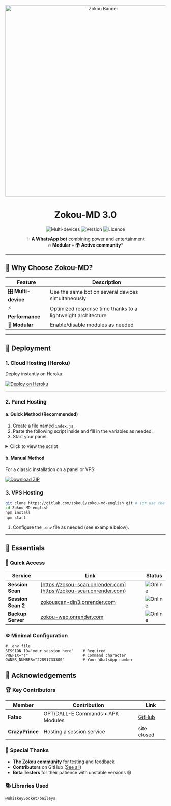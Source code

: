 <p align="center">
  <img src="https://raw.githubusercontent.com/djalega8000/Zokou-MD/refs/heads/main/Ephoto360.com_164cb282992914.jpg" alt="Zokou Banner" width="600">
  <h1 align="center">Zokou-MD 3.0</h1>
  <p align="center">
    <img src="https://img.shields.io/badge/Multi_Devices-100%25-success?style=flat&logo=whatsapp" alt="Multi-devices">
    <img src="https://img.shields.io/badge/Version-3.0-blue?style=flat&logo=github" alt="Version">
    <img src="https://img.shields.io/badge/Licence-MIT-green?style=flat&logo=opensourceinitiative" alt="Licence">
  </p>
</p>

<div align="center">
  
✨ **A WhatsApp bot** combining power and entertainment  
🔥 **Modular** • 🌍 **Active community***

</div>

---

## 🌟 Why Choose Zokou-MD?

| Feature | Description |
|---------|-------------|
| 🎛️ **Multi-device** | Use the same bot on several devices simultaneously |
| ⚡ **Performance** | Optimized response time thanks to a lightweight architecture |
| 🧩 **Modular** | Enable/disable modules as needed |

---

## 🚀 Deployment

### 1. Cloud Hosting (Heroku)

Deploy instantly on Heroku:

[![Deploy on Heroku](https://www.herokucdn.com/deploy/button.svg)](https://dashboard.heroku.com/new?template=https://gitlab.com/zokou1/zokou-md-english.git)

---

### 2. Panel Hosting

#### a. Quick Method (Recommended)

1. Create a file named `index.js`.
2. Paste the following script inside and fill in the variables as needed.
3. Start your panel.

<details>
<summary>Click to view the script</summary>

```js
const fs = require("fs");
const { spawnSync, spawn } = require("child_process");

const zokouEnv = {
  // WhatsApp session ID (used to connect to your account)
  SESSION_ID: "",

  // Command prefix to trigger the bot
  PREFIX: ".",

  // If set to "yes", the bot will automatically view all WhatsApp statuses
  AUTO_READ_STATUS: "no",

  // If set to "yes", the bot will automatically download all WhatsApp statuses
  AUTO_DOWNLOAD_STATUS: "no",

  // Display name of your bot
  BOT_NAME: "Zokou-MD",

  // Visual theme for the bot menus (predefined name or media links)
  MENU_THEME: "LUFFY",

  // If "no", commands won't work in private for others
  PM_PERMIT: "no",

  // If "yes", the bot is available to everyone; if "no", only the owner can use it
  MODE_PUBLIC: "yes",

  // Controls the bot's visible activity: 1 = online, 2 = typing, 3 = recording, empty = real
  PRESENCE: "1",

  // Your display name (owner's name)
  OWNER_NAME: "Djalega++",

  // Your phone number in international format
  OWNER_NUMBER: "228 XX XX XX XX",

  // Number of warnings before a user is sanctioned
  WARN_COUNT: 3,

  // If "yes", the bot sends a welcome message on startup
  STARTING_BOT_MESSAGE: "yes",

  // If "yes", the bot automatically replies to private messages
  PM_CHATBOT: "no",

  // If "yes", adds a delay between commands to prevent spam
  ANTI_COMMAND_SPAM: "no",

  // If "yes", deleted messages by others will be sent to you privately
  ANTI_DELETE_MESSAGE: "no",

  // If "yes", the bot automatically reacts to incoming messages
  AUTO_REACT_MESSAGE: "no",

  // If "yes", the bot automatically reacts to statuses
  AUTO_REACT_STATUS: "no",

  // Time zone used by the bot
  TIME_ZONE: "Africa/Sao_Tome",

  // Server environment used (e.g. HEROKU, VPS, etc.)
  SERVER: "vps",

  // Sticker pack name used by the bot
  STICKER_PACKNAME: "made with ❤; Zokou-MD",
};

//////////////////////////////////////////////////////////////////////////////////////////////
/////////////////////////////////////////////////////////////////////////////////////////////
/////////////////////////////////////////////////////////////////////////////////////////////

function cloneRepository() {
  const cloneResult = spawnSync("git", [
    "clone",
    "https://gitlab.com/zokou1/zokou-md-english.git",
    "zokou",
  ]);

  if (cloneResult.error) {
    console.error("Error cloning repository:", cloneResult.error);
  }

  const envFile = "zokou/set.env";

  if (!fs.existsSync(envFile)) {
    for (const [key, value] of Object.entries(zokouEnv)) {
      value ? fs.appendFileSync(envFile, `${key}=${value}\n`) : null;
    }
  }

  installDependancies();
}

function installDependancies() {
  const result = spawnSync("npm", ["install"], {
    cwd: "zokou",
    stdio: "inherit",
    env: { ...process.env, CI: "true" },
  });

  if (result.error || result.status !== 0) {
    console.error("Error installing dependencies:", result.error);
    process.exit(1);
  }
}

function checkDependencies() {
  const result = spawnSync("npm", ["ls"], {
    cwd: "zokou",
    stdio: "inherit",
  });

  if (result.status !== 0) {
    console.log("Some dependencies are missing or invalid.");
    installDependancies();
  } else {
    console.log("All dependencies are installed properly.");
  }
}

function startPm2() {
  const pm2 = spawn(
    "npx",
    ["pm2", "start", "index.js", "--name", "zokou", "--attach"],
    {
      cwd: "zokou",
      stdio: "inherit",
    }
  );

  pm2.on("exit", (code) => {
    if (code !== 0) console.error(`PM2 exited with code ${code}`);
  });

  pm2.on("error", (err) => {
    console.error("PM2 encountered an error:", err);
  });

  pm2?.stderr?.on("data", (data) => {
    console.log(data.toString());
  });

  pm2?.stdout?.on("data", (data) => {
    console.log(data.toString());
  });
}

if (!fs.existsSync("zokou")) {
  cloneRepository();
}

checkDependencies();
startPm2();
```

</details>

#### b. Manual Method

For a classic installation on a panel or VPS:

[![Download ZIP](https://img.shields.io/badge/Download-ZIP-blue?style=for-the-badge&logo=github)](https://gitlab.com/zokou1/zokou-md-english/-/archive/main/zokou-md-english-main.zip?ref_type=heads)

### 3. VPS Hosting

```bash
git clone https://gitlab.com/zokou1/zokou-md-english.git # (or use the ZIP)
cd Zokou-MD-english
npm install
npm start
```

1. Configure the `.env` file as needed (see example below).

---

## 🧰 Essentials

### 🔑 Quick Access

| Service | Link | Status |
|---------|------|--------|
| **Session Scan** | [https://zokou-scan.onrender.com](https://zokou-scan.onrender.com) | ![Online](https://img.shields.io/badge/Status-Online-green) |
| **Session Scan 2** | [zokouscan-din3.onrender.com](https://zokouscan-din3.onrender.com) | ![Online](https://img.shields.io/badge/Status-Online-green) |
| **Backup Server** | [zokou-web.onrender.com](https://zokou-web.onrender.com/) | ![Online](https://img.shields.io/badge/Status-Online-green) |

### ⚙️ Minimal Configuration

```env
# .env file
SESSION_ID="your_session_here"    # Required
PREFIX="!"                        # Command character
OWNER_NUMBER="22891733300"        # Your WhatsApp number
```

## 💜 Acknowledgements

### 🏆 Key Contributors

| Member | Contribution | Link |
|--------|--------------|------|
| **Fatao** | GPT/DALL-E Commands • APK Modules | [GitHub](https://github.com/fatao) |
| **CrazyPrince** | Hosting a session service | site closed |

### 🌟 Special Thanks

- **The Zokou community** for testing and feedback  
- **Contributors** on GitHub ([See all](https://gitlab.com/zokou1/zokou-md-english.git/graphs/contributors))  
- **Beta Testers** for their patience with unstable versions 😅

### 📚 Libraries Used

```bash
@WhiskeySocket/baileys
```
